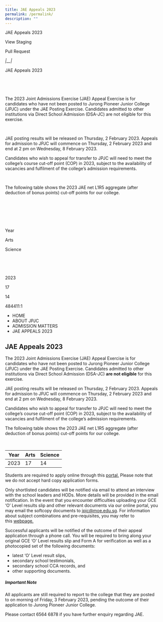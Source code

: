 ```yaml
---
title: JAE Appeals 2023
permalink: /permalink/
description: ""
---
```


JAE Appeals 2023

View Staging

Pull Request

_|__|_

<div>

JAE Appeals 2023

​

​

The 2023 Joint Admissions Exercise (JAE) Appeal Exercise is for candidates who have not been posted to Jurong Pioneer Junior College (JPJC) under the JAE Posting Exercise. Candidates admitted to other institutions via Direct School Admission (DSA\-JC)  are not eligible for this exercise.

​

JAE posting results will be released on Thursday, 2 February 2023. Appeals for admission to JPJC will commence on Thursday, 2 February 2023 and end at 2 pm on Wednesday, 8 February 2023.

Candidates who wish to appeal for transfer to JPJC will need to meet the college’s course cut-off point (COP) in 2023, subject to the availability of vacancies and fulfilment of the college’s admission requirements.

​

The following table shows the 2023 JAE net L1R5 aggregate (after deduction of bonus points) cut-off points for our college.

​

&nbsp;

&nbsp;

Year&nbsp;

Arts&nbsp;

Science&nbsp;

&nbsp;

&nbsp;

2023&nbsp;

17&nbsp;

14&nbsp;



484411:1

*   HOME
*   ABOUT JPJC
*   ADMISSION MATTERS
*   JAE APPEALS 2023


JAE Appeals 2023
----------------

The 2023 Joint Admissions Exercise (JAE) Appeal Exercise is for candidates who have not been posted to Jurong Pioneer Junior College (JPJC) under the JAE Posting Exercise. Candidates admitted to other institutions via Direct School Admission (DSA-JC)&nbsp;**are not eligible**&nbsp;for this exercise.

JAE posting results will be released on Thursday, 2 February 2023. Appeals for admission to JPJC will commence on Thursday, 2 February 2023 and end at 2 pm on Wednesday, 8 February 2023.

Candidates who wish to appeal for transfer to JPJC will need to meet the college’s course cut-off point (COP) in 2023, subject to the availability of vacancies and fulfilment of the college’s admission requirements.

The following table shows the 2023 JAE net L1R5 aggregate (after deduction of bonus points) cut-off points for our college.

&nbsp; &nbsp; &nbsp; &nbsp; &nbsp; &nbsp; &nbsp; &nbsp; &nbsp; &nbsp;

| Year | Arts | Science |
| --- | --- | --- |
| 2023 | 17 | 14 |

Students are required to apply online through this&nbsp;[portal.](http://jae.jpjc.edu.sg/)&nbsp;Please note that we do not accept hard copy application forms.

Only shortlisted candidates will be notified via email to attend an interview with the school leaders and HODs. More details will be provided in the email notification. In the event that you encounter difficulties uploading your GCE ‘O’ Level results slip and other relevant documents via our online portal, you may email the softcopy documents to&nbsp;[jpjc@moe.edu.sg](mailto:%20jpjc@moe.edu.sg). For information about subject combinations and pre-requisites, you may refer to this&nbsp;[webpage.](https://www.jpjc.moe.edu.sg/about/subject-combination/)

Successful applicants will be notified of the outcome of their appeal application through a phone call. You will be required to bring along your original GCE ‘O’ Level results slip and Form A for verification as well as a photocopied set of the following documents:

*   latest ‘O’ Level result slips,
*   secondary school testimonials,
*   secondary school CCA records, and
*   other supporting documents.

##### Important Note

All applicants are still required to report to the college that they are posted to on morning of Friday, 3 February 2023, pending the outcome of their application to Jurong Pioneer Junior College.

Please contact 6564 6878 if you have further enquiry regarding JAE.
</div>